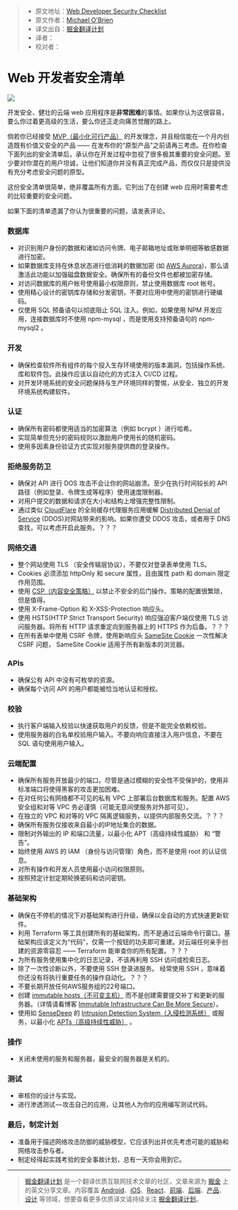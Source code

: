 > * 原文地址：[Web Developer Security Checklist](https://simplesecurity.sensedeep.com/web-developer-security-checklist-f2e4f43c9c56)
> * 原文作者：[Michael O'Brien](https://simplesecurity.sensedeep.com/@sensedeep)
> * 译文出自：[掘金翻译计划](https://github.com/xitu/gold-miner)
> * 译者：
> * 校对者：


# Web 开发者安全清单

![](https://cdn-images-1.medium.com/max/800/1*UOl3ydmbG1ehgoSpBxdGFA.jpeg)

开发安全、健壮的云端 web 应用程序是**非常困难**的事情。如果你认为这很容易，要么你过着更高级的生活，要么你还正走向痛苦觉醒的路上。

倘若你已经接受 [MVP（最小化可行产品）](https://en.wikipedia.org/wiki/Minimum_viable_product) 的开发理念，并且相信能在一个月内创造既有价值又安全的产品 —— 在发布你的“原型产品”之前请再三考虑。在你检查下面列出的安全清单后，承认你在开发过程中忽视了很多极其重要的安全问题。至少要对你潜在的用户坦诚，让他们知道你并没有真正完成产品，而仅仅只是提供没有充分考虑安全问题的原型。

这份安全清单很简单，绝非覆盖所有方面。它列出了在创建 web 应用时需要考虑的比较重要的安全问题。

如果下面的清单遗漏了你认为很重要的问题，请发表评论。

### **数据库** ###

-  对识别用户身份的数据和诸如访问令牌、电子邮箱地址或账单明细等敏感数据进行加密。
-  如果数据库支持在休息状态进行低消耗的数据加密 (如 [AWS Aurora](https://aws.amazon.com/about-aws/whats-new/2015/12/amazon-aurora-now-supports-encryption-at-rest/))，那么请激活此功能以加强磁盘数据安全。确保所有的备份文件也都被加密存储。
-  对访问数据库的用户帐号使用最小权限原则，禁止使用数据库 root 帐号。
-  使用精心设计的密钥库存储和分发密钥，不要对应用中使用的密钥进行硬编码。
-  仅使用 SQL 预备语句以彻底阻止 SQL 注入。例如，如果使用 NPM 开发应用，连接数据库时不使用 npm-mysql ，而是使用支持预备语句的 npm-mysql2 。

### **开发** ###

-  确保检查软件所有组件的每个投入生存环境使用的版本漏洞，包括操作系统、库和软件包。此操作应该以自动化的方式注入 CI/CD 过程。
-  对开发环境系统的安全问题保持与生产环境同样的警惕，从安全、独立的开发环境系统构建软件。

### **认证** ###

-  确保所有密码都使用适当的加密算法（例如 bcrypt ）进行哈希。
-  实现简单但充分的密码规则以激励用户使用长的随机密码。
-  使用多因素身份验证方式实现对服务提供商的登录操作。

### **拒绝服务防卫** ###

-  确保对 API 进行 DOS 攻击不会让你的网站崩溃。至少在执行时间较长的 API 路径（例如登录、令牌生成等程序）使用速度限制器。
-  对用户提交的数据和请求在大小和结构上增强完整性限制。
-  通过类似 [CloudFlare](https://www.cloudflare.com/) 的全局缓存代理服务应用缓解 [Distributed Denial of Service](https://en.wikipedia.org/wiki/Denial-of-service_attack) (DDOS)对网站带来的影响。如果你遭受 DDOS 攻击，或者用于 DNS 查找，可以考虑开启此服务。？？？

### **网络交通** ###

-  整个网站使用 TLS （安全传输层协议），不要仅对登录表单使用 TLS。
-  Cookies 必须添加 httpOnly 和 secure 属性，且由属性 path 和 domain 限定作用范围。
-  使用 [CSP（内容安全策略）](https://en.wikipedia.org/wiki/Content_Security_Policy) 以禁止不安全的后门操作。策略的配置很繁琐，但是值得。
-  使用 X-Frame-Option 和 X-XSS-Protection 响应头。
-  使用 HSTS(HTTP Strict Transport Security) 响应强迫客户端仅使用 TLS 访问服务器。将所有 HTTP 请求重定向到服务器上的 HTTPS 作为后备。？？？
-  在所有表单中使用 CSRF 令牌，使用新响应头 [SameSite Cookie](https://scotthelme.co.uk/csrf-is-dead/) 一次性解决 CSRF 问题， SameSite Cookie 适用于所有新版本的浏览器。

### **APIs** ###

-  确保公有 API 中没有可枚举的资源。
-  确保每个访问 API 的用户都能被恰当地认证和授权。

### **校验** ###

-  执行客户端输入校验以快速获取用户的反馈，但是不能完全依赖校验。
-  使用服务器的白名单校验用户输入。不要向响应直接注入用户信息，不要在 SQL 语句使用用户输入。

### **云端配置** ###

-  确保所有服务开放最少的端口。尽管是通过模糊的安全性不受保护的，使用非标准端口将使得黑客的攻击更加困难。
-  在对任何公有网络都不可见的私有 VPC 上部署后台数据库和服务。配置 AWS 安全组和对等 VPC 务必谨慎（可能无意间使服务对外部可见）。
-  在独立的 VPC 和对等的 VPC 隔离逻辑服务，以提供内部服务交流。？？？
-  确保所有服务仅接收来自最小的IP地址集合的数据。
-  限制对外输出的 IP 和端口流量，以最小化 APT（高级持续性威胁） 和 “警告”。
-  始终使用 AWS 的 IAM （身份与访问管理）角色，而不是使用 root 的认证信息。
-  对所有操作和开发人员使用最小访问权限原则。
-  按照预定计划定期轮换密码和访问密钥。

### **基础架构** ###

-  确保在不停机的情况下对基础架构进行升级，确保以全自动的方式快速更新软件。
-  利用 Terraform 等工具创建所有的基础架构，而不是通过云端命令行窗口。基础架构应该定义为“代码”，仅需一个按钮的功夫即可重建。对云端任何亲手创建的资源零容忍 —— Terraform 能审查你的所有配置。？？？
-  为所有服务使用集中化的日志记录，不该再利用 SSH 访问或检索日志。
-  除了一次性诊断以外，不要使用 SSH 登录进服务。 经常使用 SSH ，意味着你还没有将执行重要任务的操作自动化。？？？
-  不要长期开放任何AWS服务组的22号端口。
-  创建 [immutable hosts（不可变主机）](http://chadfowler.com/2013/06/23/immutable-deployments.html) 而不是创建需要提交补丁和更新的服务器。（详情请看博客 [Immutable Infrastructure Can Be More Secure](https://simplesecurity.sensedeep.com/immutable-infrastructure-can-be-dramatically-more-secure-238f297eca49)）。
-  使用如 [SenseDeep](https://www.sensedeep.com/) 的 [Intrusion Detection System（入侵检测系统）](https://en.wikipedia.org/wiki/Intrusion_detection_system) 或服务，以最小化 [APTs（高级持续性威胁）](https://en.wikipedia.org/wiki/Advanced_persistent_threat) 。

### **操作** ###

-  关闭未使用的服务和服务器，最安全的服务器是关机的。

### **测试** ###

-  审核你的设计与实现。
-  进行渗透测试 — 攻击自己的应用，让其他人为你的应用编写测试代码。

### **最后，制定计划** ###

-  准备用于描述网络攻击防御的威胁模型，它应该列出并优先考虑可能的威胁和网络攻击参与者。
-  制定经得起实践考验的安全事故计划，总有一天你会用到它。

---

> [掘金翻译计划](https://github.com/xitu/gold-miner) 是一个翻译优质互联网技术文章的社区，文章来源为 [掘金](https://juejin.im) 上的英文分享文章。内容覆盖 [Android](https://github.com/xitu/gold-miner#android)、[iOS](https://github.com/xitu/gold-miner#ios)、[React](https://github.com/xitu/gold-miner#react)、[前端](https://github.com/xitu/gold-miner#前端)、[后端](https://github.com/xitu/gold-miner#后端)、[产品](https://github.com/xitu/gold-miner#产品)、[设计](https://github.com/xitu/gold-miner#设计) 等领域，想要查看更多优质译文请持续关注 [掘金翻译计划](https://github.com/xitu/gold-miner)。
